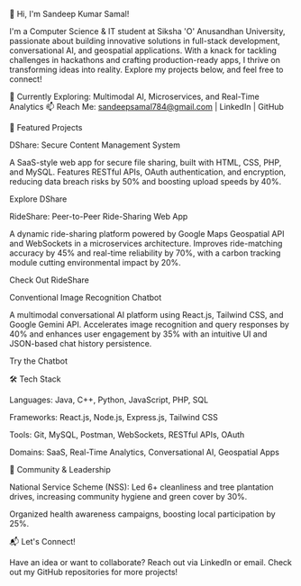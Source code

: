 👋 Hi, I'm Sandeep Kumar Samal!

I'm a Computer Science & IT student at Siksha 'O' Anusandhan University, passionate about building innovative solutions in full-stack development, conversational AI, and geospatial applications. With a knack for tackling challenges in hackathons and crafting production-ready apps, I thrive on transforming ideas into reality. Explore my projects below, and feel free to connect!

🌟 Currently Exploring: Multimodal AI, Microservices, and Real-Time Analytics
📫 Reach Me: sandeepsamal784@gmail.com | LinkedIn | GitHub



🚀 Featured Projects

DShare: Secure Content Management System

A SaaS-style web app for secure file sharing, built with HTML, CSS, PHP, and MySQL. Features RESTful APIs, OAuth authentication, and encryption, reducing data breach risks by 50% and boosting upload speeds by 40%.

Explore DShare

RideShare: Peer-to-Peer Ride-Sharing Web App

A dynamic ride-sharing platform powered by Google Maps Geospatial API and WebSockets in a microservices architecture. Improves ride-matching accuracy by 45% and real-time reliability by 70%, with a carbon tracking module cutting environmental impact by 20%.

Check Out RideShare

Conventional Image Recognition Chatbot

A multimodal conversational AI platform using React.js, Tailwind CSS, and Google Gemini API. Accelerates image recognition and query responses by 40% and enhances user engagement by 35% with an intuitive UI and JSON-based chat history persistence.

Try the Chatbot



🛠️ Tech Stack





Languages: Java, C++, Python, JavaScript, PHP, SQL



Frameworks: React.js, Node.js, Express.js, Tailwind CSS



Tools: Git, MySQL, Postman, WebSockets, RESTful APIs, OAuth



Domains: SaaS, Real-Time Analytics, Conversational AI, Geospatial Apps



🌱 Community & Leadership





National Service Scheme (NSS): Led 6+ cleanliness and tree plantation drives, increasing community hygiene and green cover by 30%.



Organized health awareness campaigns, boosting local participation by 25%.



📬 Let's Connect!

Have an idea or want to collaborate? Reach out via LinkedIn or email. Check out my GitHub repositories for more projects!
